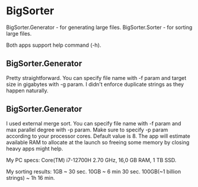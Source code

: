 # BigSorter

BigSorter.Generator - for generating large files.
BigSorter.Sorter - for sorting large files.

Both apps support help command (-h).

## BigSorter.Generator
Pretty straightforward. You can specify file name with -f param and target size in gigabytes with -g param.
I didn't enforce duplicate strings as they happen naturally.

## BigSorter.Generator
I used external merge sort. You can specify file name with -f param and max parallel degree with -p param.
Make sure to specify -p param according to your processor cores. Default value is 8.
The app will estimate available RAM to allocate at the launch so freeing some memory by closing heavy apps might help.

My PC specs: Core(TM) i7-12700H 2.70 GHz, 16,0 GB RAM, 1 TB SSD.

My sorting results:
1GB ~ 30 sec.
10GB ~ 6 min 30 sec.
100GB(~1 billion strings) ~ 1h 16 min.
